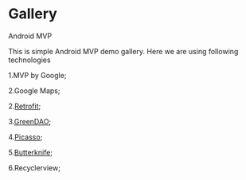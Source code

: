 # Gallery
Android MVP

This is simple Android MVP demo gallery. Here we are using following technologies

1.MVP by Google;

2.Google Maps;

2.[Retrofit](https://github.com/square/retrofit);

3.[GreenDAO](https://github.com/greenrobot/greenDAO);

4.[Picasso](https://github.com/square/picasso);

5.[Butterknife](https://github.com/JakeWharton/butterknife);

6.Recyclerview;

